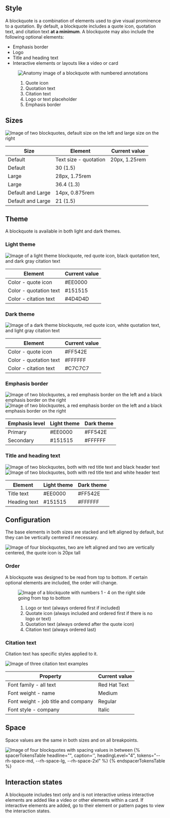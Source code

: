 ## Style

A blockquote is a combination of elements used to give visual prominence 
to a quotation. By default, a blockquote includes a quote icon, quotation 
text, and citation text <strong>at a minimum</strong>. A blockquote may 
also include the following optional elements:

 - Emphasis border
 - Logo
 - Title and heading text
 - Interactive elements or layouts like a video or card

<figure>
  <uxdot-example width-adjustment="653px">
    <img src="../blockquote-anatomy.png" alt="Anatomy image of a blockquote with numbered annotations">
  </uxdot-example>
  <figcaption>
    <ol>
      <li>Quote icon</li>
      <li>Quotation text</li>
      <li>Citation text</li>
      <li>Logo or text placeholder</li>
      <li>Emphasis border</li>
    </ol>
  </figcaption>
</figure>

## Sizes

<uxdot-example width-adjustment="872px">
  <img src="../blockquote-style-sizes.png" alt="Image of two blockquotes, default size on the left and large size on the right">
</uxdot-example>

<rh-table>
  <table>
    <thead>
      <tr>
        <th scope="col" data-label="Size">Size</th>
        <th scope="col" data-label="Element">Element</th>
        <th scope="col" data-label="Current value">Current value</th>
      </tr>
    </thead>
    <tbody>
      <tr>
        <td data-label="Size">Default</td>
        <td data-label="Element">Text size - quotation</td>
        <td data-label="Current value">20px, 1.25rem</td>
      </tr>
      <tr>
        <td data-label="Size">Default</td>
        <td data-label="Line height - quotation">30 (1.5)</td>
      </tr>
      <tr>
        <td data-label="Size">Large</td>
        <td data-label="Text size - quotation">28px, 1.75rem</td>
      </tr>
      <tr>
        <td data-label="Size">Large</td>
        <td data-label="Line height - quotation">36.4 (1.3)</td>
      </tr>
      <tr>
        <td data-label="Size">Default and Large</td>
        <td data-label="Text size - citation">14px, 0.875rem</td>
      </tr>
      <tr>
        <td data-label="Size">Default and Large</td>
        <td data-label="Line height - citation">21 (1.5)</td>
      </tr>
    </tbody>
  </table>
</rh-table>

## Theme

A blockquote is available in both light and dark themes.

### Light theme

<uxdot-example width-adjustment="589px">
  <img src="../blockquote-theme-light.png" alt="Image of a light theme blockquote, red quote icon, black quotation text, and dark gray citation text">
</uxdot-example>

<rh-table>
  <table>
    <thead>
      <tr>
        <th scope="col" data-label="Element">Element</th>
        <th scope="col" data-label="Current value">Current value</th>
      </tr>
    </thead>
    <tbody>
      <tr>
        <td data-label="Color - quote icon">Color - quote icon</td>
        <td data-label="Current value">#EE0000</td>
      </tr>
      <tr>
        <td data-label="Color - quotation text">Color - quotation text</td>
        <td data-label="Current value">#151515</td>
      </tr>
      <tr>
        <td data-label="Color - citation text">Color - citation text</td>
        <td data-label="Current value">#4D4D4D</td>
      </tr>
    </tbody>
  </table>
</rh-table>

### Dark theme

<uxdot-example color-palette="darkest" width-adjustment="589px">
  <img src="../blockquote-theme-dark.png" alt="Image of a dark theme blockquote, red quote icon, white quotation text, and light gray citation text">
</uxdot-example>

<rh-table>
  <table>
    <thead>
      <tr>
        <th scope="col" data-label="Element">Element</th>
        <th scope="col" data-label="Current value">Current value</th>
      </tr>
    </thead>
    <tbody>
      <tr>
        <td data-label="Color - quote icon">Color - quote icon</td>
        <td data-label="Current value">#FF542E</td>
      </tr>
      <tr>
        <td data-label="Color - quotation text">Color - quotation text</td>
        <td data-label="Current value">#FFFFFF</td>
      </tr>
      <tr>
        <td data-label="Color - citation text">Color - citation text</td>
        <td data-label="Current value">#C7C7C7</td>
      </tr>
    </tbody>
  </table>
</rh-table>

### Emphasis border

<uxdot-example width-adjustment="872px">
  <img src="../blockquote-emphasis-theme-light.png" alt="Image of two blockquotes, a red emphasis border on the left and a black emphasis border on the right">
</uxdot-example>

<uxdot-example color-palette="darkest" width-adjustment="872px">
  <img src="../blockquote-emphasis-theme-dark.png" alt="Image of two blockquotes, a red emphasis border on the left and a black emphasis border on the right">
</uxdot-example>

<rh-table>
  <table>
    <thead>
      <tr>
        <th scope="col" data-label="Emphasis level">Emphasis level</th>
        <th scope="col" data-label="Light theme">Light theme</th>
        <th scope="col" data-label="Dark theme">Dark theme</th>
      </tr>
    </thead>
    <tbody>
      <tr>
        <td data-label="Primary">Primary</td>
        <td data-label="Light theme">#EE0000</td>
        <td data-label="Dark theme">#FF542E</td>
      </tr>
      <tr>
        <td data-label="Secondary">Secondary</td>
        <td data-label="Light theme">#151515</td>
        <td data-label="Dark theme">#FFFFFF</td>
      </tr>
    </tbody>
  </table>
</rh-table>

### Title and heading text

<uxdot-example width-adjustment="872px">
  <img src="../blockquote-title-heading-theme-light.png" alt="Image of two blockquotes, both with red title text and black header text">
</uxdot-example>

<uxdot-example color-palette="darkest" width-adjustment="872px">
  <img src="../blockquote-title-heading-theme-dark.png" alt="Image of two blockquotes, both with red title text and white header text">
</uxdot-example>

<rh-table>
  <table>
    <thead>
      <tr>
        <th scope="col" data-label="Element">Element</th>
        <th scope="col" data-label="Light theme">Light theme</th>
        <th scope="col" data-label="Dark theme">Dark theme</th>
      </tr>
    </thead>
    <tbody>
      <tr>
        <td data-label="Title text">Title text</td>
        <td data-label="Light theme">#EE0000</td>
        <td data-label="Dark theme">#FF542E</td>
      </tr>
      <tr>
        <td data-label="Heading text">Heading text</td>
        <td data-label="Light theme">#151515</td>
        <td data-label="Dark theme">#FFFFFF</td>
      </tr>
    </tbody>
  </table>
</rh-table>

## Configuration

The base elements in both sizes are stacked and left aligned by default, but they can be vertically centered if necessary.

<uxdot-example width-adjustment="872px">
  <img src="../blockquote-configuration.png" alt="Image of four blockquotes, two are left aligned and two are vertically centered, the quote icon is 20px tall">
</uxdot-example>

### Order

A blockquote was designed to be read from top to bottom. If certain optional elements are included, the order will change.

<figure>
  <uxdot-example width-adjustment="872px">
    <img src="../blockquote-configuration.png" alt="Image of a blockquote with numbers 1 - 4 on the right side going from top to bottom">
  </uxdot-example>
  <figcaption>
    <ol>
      <li>Logo or text (always ordered first if included)</li>
      <li>Quotate icon (always included and ordered first if there is no logo or text)</li>
      <li>Quotation text (always ordered after the quote icon)</li>
      <li>Citation text (always ordered last)</li>
    </ol>
  </figcaption>
</figure>

### Citation text

Citation text has specific styles applied to it.

<uxdot-example width-adjustment="349px">
  <img src="../blockquote-configuration-citation.png" alt="Image of three citation text examples">
</uxdot-example>

<rh-table>
  <table>
    <thead>
      <tr>
        <th scope="col" data-label="Property">Property</th>
        <th scope="col" data-label="Current value">Current value</th>
      </tr>
    </thead>
    <tbody>
      <tr>
        <td data-label="Font family - all text">Font family - all text</td>
        <td data-label="Current value">Red Hat Text</td>
      </tr>
      <tr>
        <td data-label="Font weight - name">Font weight - name</td>
        <td data-label="Current value">Medium</td>
      </tr>
      <tr>
        <td data-label="Font weight - job title and company">Font weight - job title and company</td>
        <td data-label="Current value">Regular</td>
      </tr>
      <tr>
        <td data-label="Font style - company">Font style - company</td>
        <td data-label="Current value">Italic</td>
      </tr>
    </tbody>
  </table>
</rh-table>

## Space

Space values are the same in both sizes and on all breakpoints.

<uxdot-example width-adjustment="872px">
  <img src="../blockquote-space.png" alt="Image of four blockquotes with spacing values in between">
</uxdot-example>

<rh-table>
{% spacerTokensTable 
  headline="",
  caption='',
  headingLevel="4",
  tokens="--rh-space-md, --rh-space-lg, --rh-space-2xl" %}
{% endspacerTokensTable %}
</rh-table>

## Interaction states

A blockquote includes text only and is not interactive unless interactive elements are added like a video or other elements within a card. If interactive elements are added, go to their element or pattern pages to view the interaction states.


